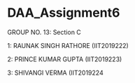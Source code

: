 # DAA_Assignment6

GROUP NO. 13: Section C

1: RAUNAK SINGH RATHORE (IIT2019222)

2: PRINCE KUMAR GUPTA (IIT2019223)

3: SHIVANGI VERMA (IIT2019224

